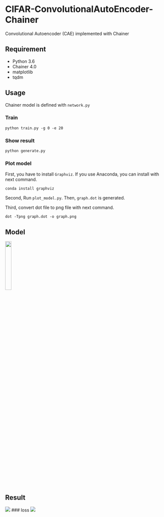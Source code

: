 # CIFAR-ConvolutionalAutoEncoder-Chainer
Convolutional Autoencoder (CAE) implemented with Chainer

## Requirement
- Python 3.6
- Chainer 4.0
- matplotlib
- tqdm

## Usage
Chainer model is defined with `network.py`
### Train
```
python train.py -g 0 -e 20
```

### Show result
```
python generate.py
```

### Plot model
First, you have to install `Graphviz`. If you use Anaconda, you can install with next command.
```
conda install graphviz
```

Second, Run `plot_model.py`. Then, `graph.dot` is generated.  

Third, convert dot file to png file with next command.
```
dot -Tpng graph.dot -o graph.png
```

## Model
<img src="https://github.com/takyamamoto/CIFAR-ConvolutionalAutoEncoder-Chainer/blob/master/graph.png" width=20%>

## Result
<img src="https://github.com/takyamamoto/CIFAR-ConvolutionalAutoEncoder-Chainer/blob/master/result.png">
### loss
<img src="https://github.com/takyamamoto/CIFAR-ConvolutionalAutoEncoder-Chainer/blob/master/results/loss.png">
